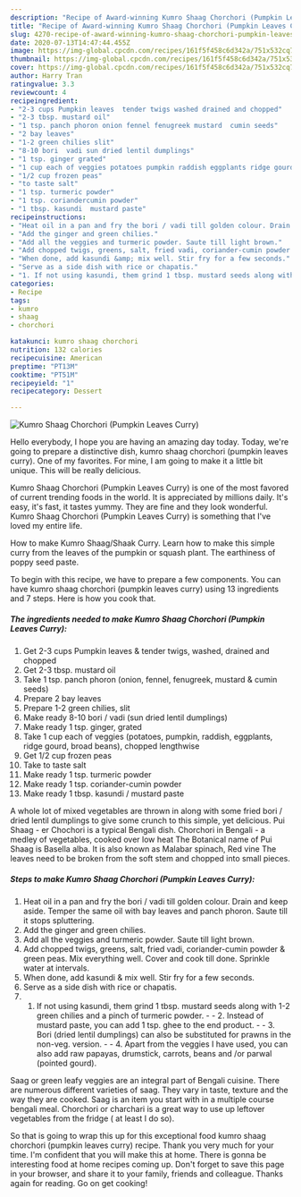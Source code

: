 ```yaml
---
description: "Recipe of Award-winning Kumro Shaag Chorchori (Pumpkin Leaves Curry)"
title: "Recipe of Award-winning Kumro Shaag Chorchori (Pumpkin Leaves Curry)"
slug: 4270-recipe-of-award-winning-kumro-shaag-chorchori-pumpkin-leaves-curry
date: 2020-07-13T14:47:44.455Z
image: https://img-global.cpcdn.com/recipes/161f5f458c6d342a/751x532cq70/kumro-shaag-chorchori-pumpkin-leaves-curry-recipe-main-photo.jpg
thumbnail: https://img-global.cpcdn.com/recipes/161f5f458c6d342a/751x532cq70/kumro-shaag-chorchori-pumpkin-leaves-curry-recipe-main-photo.jpg
cover: https://img-global.cpcdn.com/recipes/161f5f458c6d342a/751x532cq70/kumro-shaag-chorchori-pumpkin-leaves-curry-recipe-main-photo.jpg
author: Harry Tran
ratingvalue: 3.3
reviewcount: 4
recipeingredient:
- "2-3 cups Pumpkin leaves  tender twigs washed drained and chopped"
- "2-3 tbsp. mustard oil"
- "1 tsp. panch phoron onion fennel fenugreek mustard  cumin seeds"
- "2 bay leaves"
- "1-2 green chilies slit"
- "8-10 bori  vadi sun dried lentil dumplings"
- "1 tsp. ginger grated"
- "1 cup each of veggies potatoes pumpkin raddish eggplants ridge gourd broad beans chopped lengthwise"
- "1/2 cup frozen peas"
- "to taste salt"
- "1 tsp. turmeric powder"
- "1 tsp. coriandercumin powder"
- "1 tbsp. kasundi  mustard paste"
recipeinstructions:
- "Heat oil in a pan and fry the bori / vadi till golden colour. Drain and keep aside. Temper the same oil with bay leaves and panch phoron. Saute till it stops spluttering."
- "Add the ginger and green chilies."
- "Add all the veggies and turmeric powder. Saute till light brown."
- "Add chopped twigs, greens, salt, fried vadi, coriander-cumin powder &amp; green peas. Mix everything well. Cover and cook till done. Sprinkle water at intervals."
- "When done, add kasundi &amp; mix well. Stir fry for a few seconds."
- "Serve as a side dish with rice or chapatis."
- "1. If not using kasundi, them grind 1 tbsp. mustard seeds along with 1-2 green chilies and a pinch of turmeric powder.  2. Instead of mustard paste, you can add 1 tsp. ghee to the end product.   3. Bori (dried lentil dumplings) can also be substituted for prawns in the non-veg. version.  4. Apart from the veggies I have used, you can also add raw papayas, drumstick, carrots, beans and /or parwal (pointed gourd)."
categories:
- Recipe
tags:
- kumro
- shaag
- chorchori

katakunci: kumro shaag chorchori 
nutrition: 132 calories
recipecuisine: American
preptime: "PT13M"
cooktime: "PT51M"
recipeyield: "1"
recipecategory: Dessert

---
```



![Kumro Shaag Chorchori (Pumpkin Leaves Curry)](https://img-global.cpcdn.com/recipes/161f5f458c6d342a/751x532cq70/kumro-shaag-chorchori-pumpkin-leaves-curry-recipe-main-photo.jpg)

Hello everybody, I hope you are having an amazing day today. Today, we're going to prepare a distinctive dish, kumro shaag chorchori (pumpkin leaves curry). One of my favorites. For mine, I am going to make it a little bit unique. This will be really delicious.

Kumro Shaag Chorchori (Pumpkin Leaves Curry) is one of the most favored of current trending foods in the world. It is appreciated by millions daily. It's easy, it's fast, it tastes yummy. They are fine and they look wonderful. Kumro Shaag Chorchori (Pumpkin Leaves Curry) is something that I've loved my entire life.

How to make Kumro Shaag/Shaak Curry. Learn how to make this simple curry from the leaves of the pumpkin or squash plant. The earthiness of poppy seed paste.


To begin with this recipe, we have to prepare a few components. You can have kumro shaag chorchori (pumpkin leaves curry) using 13 ingredients and 7 steps. Here is how you cook that.

<!--inarticleads1-->

##### The ingredients needed to make Kumro Shaag Chorchori (Pumpkin Leaves Curry):

1. Get 2-3 cups Pumpkin leaves &amp; tender twigs, washed, drained and chopped
1. Get 2-3 tbsp. mustard oil
1. Take 1 tsp. panch phoron (onion, fennel, fenugreek, mustard &amp; cumin seeds)
1. Prepare 2 bay leaves
1. Prepare 1-2 green chilies, slit
1. Make ready 8-10 bori / vadi (sun dried lentil dumplings)
1. Make ready 1 tsp. ginger, grated
1. Take 1 cup each of veggies (potatoes, pumpkin, raddish, eggplants, ridge gourd, broad beans), chopped lengthwise
1. Get 1/2 cup frozen peas
1. Take to taste salt
1. Make ready 1 tsp. turmeric powder
1. Make ready 1 tsp. coriander-cumin powder
1. Make ready 1 tbsp. kasundi / mustard paste


A whole lot of mixed vegetables are thrown in along with some fried bori / dried lentil dumplings to give some crunch to this simple, yet delicious. Pui Shaag - er Chochori is a typical Bengali dish. Chorchori in Bengali - a medley of vegetables, cooked over low heat The Botanical name of Pui Shaag is Basella alba. It is also known as Malabar spinach, Red vine The leaves need to be broken from the soft stem and chopped into small pieces. 

<!--inarticleads2-->

##### Steps to make Kumro Shaag Chorchori (Pumpkin Leaves Curry):

1. Heat oil in a pan and fry the bori / vadi till golden colour. Drain and keep aside. Temper the same oil with bay leaves and panch phoron. Saute till it stops spluttering.
1. Add the ginger and green chilies.
1. Add all the veggies and turmeric powder. Saute till light brown.
1. Add chopped twigs, greens, salt, fried vadi, coriander-cumin powder &amp; green peas. Mix everything well. Cover and cook till done. Sprinkle water at intervals.
1. When done, add kasundi &amp; mix well. Stir fry for a few seconds.
1. Serve as a side dish with rice or chapatis.
1. 1. If not using kasundi, them grind 1 tbsp. mustard seeds along with 1-2 green chilies and a pinch of turmeric powder. -  - 2. Instead of mustard paste, you can add 1 tsp. ghee to the end product.  -  - 3. Bori (dried lentil dumplings) can also be substituted for prawns in the non-veg. version. -  - 4. Apart from the veggies I have used, you can also add raw papayas, drumstick, carrots, beans and /or parwal (pointed gourd).


Saag or green leafy veggies are an integral part of Bengali cuisine. There are numerous different varieties of saag. They vary in taste, texture and the way they are cooked. Saag is an item you start with in a multiple course bengali meal. Chorchori or charchari is a great way to use up leftover vegetables from the fridge ( at least I do so). 

So that is going to wrap this up for this exceptional food kumro shaag chorchori (pumpkin leaves curry) recipe. Thank you very much for your time. I'm confident that you will make this at home. There is gonna be interesting food at home recipes coming up. Don't forget to save this page in your browser, and share it to your family, friends and colleague. Thanks again for reading. Go on get cooking!
